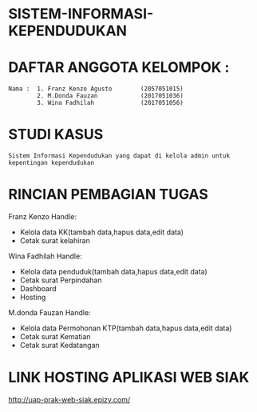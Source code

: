 # SISTEM-INFORMASI-KEPENDUDUKAN
# DAFTAR ANGGOTA KELOMPOK : 
	Nama : 	1. Franz Kenzo Agusto        (2057051015)
         	2. M.Donda Fauzan            (2017051036)
         	3. Wina Fadhilah             (2017051056)
# STUDI KASUS 
	Sistem Informasi Kependudukan yang dapat di kelola admin untuk kepentingan kependudukan
	
# RINCIAN PEMBAGIAN TUGAS
Franz Kenzo Handle:
- Kelola data KK(tambah data,hapus data,edit data)
- Cetak surat kelahiran

Wina Fadhilah Handle:
- Kelola data penduduk(tambah data,hapus data,edit data)
- Cetak surat Perpindahan
- Dashboard
- Hosting

M.donda Fauzan Handle:
- Kelola data Permohonan KTP(tambah data,hapus data,edit data)
- Cetak surat Kematian
- Cetak surat Kedatangan

# LINK HOSTING APLIKASI WEB SIAK
http://uap-prak-web-siak.epizy.com/
